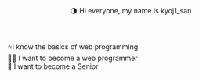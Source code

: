 

<!DOCTYPE HTML>
<html lang="ru">
  <header>
    <div class="about-me"> 🌗 Hi everyone, my name is kyoj1_san </div>
  </header>
  <body>
    <div class ="himself"> ⭐I know the basics of web programming </div>
    <footer>
     <div class="dream"> 👨‍💻 I want to become a web programmer </div> 
       <div class="dream-2"> 🏅 I want to become a Senior </div> 
    </footer>
  </body>
</html>





